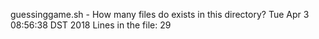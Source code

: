 guessinggame.sh - How many files do exists in this directory? Tue Apr 3 08:56:38 DST 2018 Lines in the file: 29